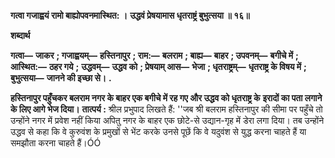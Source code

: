 **गत्वा गजाह्वयं रामो बाह्योपवनमास्थित: ।** **उद्धवं प्रेषयामास धृतराष्ट्रं बुभुत्सया ॥ १६॥** 

**शब्दार्थ** 

**गत्वा—** **जाकर** **; गजाह्वयम्—** **हस्तिनापुर** **; राम:—** **बलराम** **; बाह्य—** **बाहर** **; उपवनम्—** **बगीचे में** **; आस्थित:—** **ठहर गये** **;** **उद्धवम्—** **उद्धव को** **; प्रेषयाम् आस—** **भेजा** **; धृतराष्ट्रम्—** **धृतराष्ट्र के विषय में** **; बुभुत्सया—** **जानने की इच्छा से।** **.** 

**हस्तिनापुर पहुँचकर बलराम नगर के बाहर एक बगीचे में रह गए और उद्धव को धृतराष्ट्र के** **इरादों का पता लगाने के लिए आगे भेज दिया।** **तात्पर्य :** श्रील प्रभुपाद लिखते हैं: ''जब श्री बलराम हस्तिनापुर की सीमा पर पहुँचे तो उन्होंने नगर में प्रवेश नहीं किया अपितु नगर के बाहर एक छोटे-से उद्यान-गृह में डेरा लगा दिया। तब उन्होंने उद्धव से कहा कि वे कुरुवंश के प्रमुखों से भेंट करके उनसे पूछें कि वे यदुवंश से युद्ध करना चाहते हैं या समझौता करना चाहते हैं।ÓÓ  